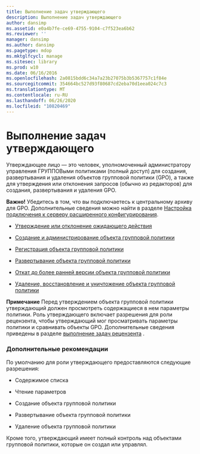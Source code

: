 ```yaml
---
title: Выполнение задач утверждающего
description: Выполнение задач утверждающего
author: dansimp
ms.assetid: e0a4b7fe-ce69-4755-9104-c7f523ea6b62
ms.reviewer: ''
manager: dansimp
ms.author: dansimp
ms.pagetype: mdop
ms.mktglfcycl: manage
ms.sitesec: library
ms.prod: w10
ms.date: 06/16/2016
ms.openlocfilehash: 2a0815bdd6c34a7a23b27075b3b5367757c1f84e
ms.sourcegitcommit: 354664bc527d93f80687cd2eba70d1eea024c7c3
ms.translationtype: MT
ms.contentlocale: ru-RU
ms.lasthandoff: 06/26/2020
ms.locfileid: "10820469"
---
```

# Выполнение задач утверждающего


Утверждающее лицо — это человек, уполномоченный администратору управления ГРУППОВыми политиками (полный доступ) для создания, развертывания и удаления объектов групповой политики (GPO), а также для утверждения или отклонения запросов (обычно из редакторов) для создания, развертывания и удаления GPO.

**Важно!**  Убедитесь в том, что вы подключаетесь к центральному архиву для GPO. Дополнительные сведения можно найти в разделе [Настройка подключения к серверу расширенного конфигурирования](configure-an-agpm-server-connection-agpm40.md).

 

-   [Утверждение или отклонение ожидающего действия](approve-or-reject-a-pending-action-agpm40.md)

-   [Создание и администрирование объекта групповой политики](creating-or-controlling-a-gpo-agpm40-app.md)

-   [Регистрация объекта групповой политики](check-in-a-gpo-agpm40.md)

-   [Развертывание объекта групповой политики](deploy-a-gpo-agpm40.md)

-   [Откат до более ранней версии объекта групповой политики](roll-back-to-an-earlier-version-of-a-gpo-agpm40.md)

-   [Удаление, восстановление и уничтожение объекта групповой политики](deleting-restoring-or-destroying-a-gpo-agpm40.md)

**Примечание**  Перед утверждением объекта групповой политики утверждающий должен просмотреть содержащиеся в нем параметры политики. Роль утверждающего включает разрешения для роли рецензента, чтобы утверждающий мог просматривать параметры политики и сравнивать объекты GPO. Дополнительные сведения приведены в разделе [выполнение задач рецензента](performing-reviewer-tasks-agpm40.md) .

 

### Дополнительные рекомендации

По умолчанию для роли утверждающего предоставляются следующие разрешения:

-   Содержимое списка

-   Чтение параметров

-   Создание объекта групповой политики

-   Развертывание объекта групповой политики

-   Удаление объекта групповой политики

Кроме того, утверждающий имеет полный контроль над объектами групповой политики, которые он создал или управлял.

 

 





